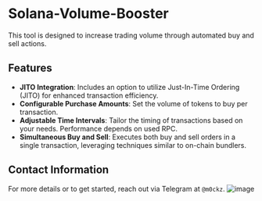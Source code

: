 # Solana-Volume-Booster

This tool is designed to increase trading volume through automated buy and sell actions.

## Features
- **JITO Integration**: Includes an option to utilize Just-In-Time Ordering (JITO) for enhanced transaction efficiency.
- **Configurable Purchase Amounts**: Set the volume of tokens to buy per transaction.
- **Adjustable Time Intervals**: Tailor the timing of transactions based on your needs. Performance depends on used RPC.
- **Simultaneous Buy and Sell**: Executes both buy and sell orders in a single transaction, leveraging techniques similar to on-chain bundlers.

## Contact Information
For more details or to get started, reach out via Telegram at `@m0ckz`.
![image](https://github.com/m0ckz/Solana-Volume-Booster-Script/assets/168364573/7d53bae9-94d7-4565-b83d-d093c57440f2)
